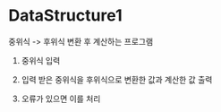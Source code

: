 # DataStructure1
중위식 -> 후위식 변환 후 계산하는 프로그램

1. 중위식 입력

2. 입력 받은 중위식을 후위식으로 변환한 값과 계산한 값 출력

3. 오류가 있으면 이를 처리
